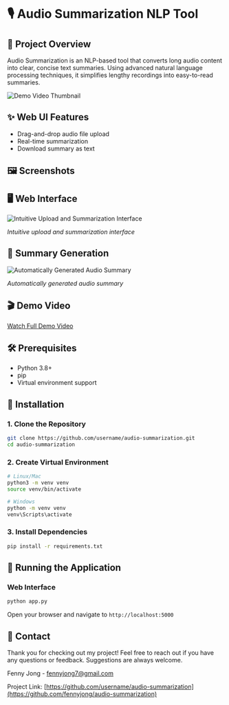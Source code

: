 # 🎙️ Audio Summarization NLP Tool

## 🌟 Project Overview

Audio Summarization is an NLP-based tool that converts long audio content into clear, concise text summaries. Using advanced natural language processing techniques, it simplifies lengthy recordings into easy-to-read summaries.

![Demo Video Thumbnail](https://github.com/user-attachments/assets/2ec7b086-e02b-4a3a-bda8-4debb7d42ee9)

## ✨ Web UI Features  
- Drag-and-drop audio file upload
- Real-time summarization
- Download summary as text

## 🖼️ Screenshots

## 🖥️ Web Interface
![Intuitive Upload and Summarization Interface](https://github.com/user-attachments/assets/d104d63e-041e-4eb9-8329-beef8d59daac)

*Intuitive upload and summarization interface*

## 📝 Summary Generation
![Automatically Generated Audio Summary](https://github.com/user-attachments/assets/c547c94e-5ed9-40d2-98a3-0dd2eb96eaf8)

*Automatically generated audio summary*

## 🎬 Demo Video
[Watch Full Demo Video](https://github.com/user-attachments/assets/6da4d1ef-6e6d-4c9a-a70d-e75105c0233f)

## 🛠️ Prerequisites

- Python 3.8+
- pip
- Virtual environment support

## 💾 Installation

### 1. Clone the Repository
```bash
git clone https://github.com/username/audio-summarization.git
cd audio-summarization
```

### 2. Create Virtual Environment
```bash
# Linux/Mac
python3 -m venv venv
source venv/bin/activate

# Windows
python -m venv venv
venv\Scripts\activate
```

### 3. Install Dependencies
```bash
pip install -r requirements.txt
```

## 🚀 Running the Application

### Web Interface
```bash
python app.py
```
Open your browser and navigate to `http://localhost:5000`


## 📧 Contact
Thank you for checking out my project! Feel free to reach out if you have any questions or feedback. Suggestions are always welcome.

Fenny Jong - fennyjong7@gmail.com

Project Link: [https://github.com/username/audio-summarization](https://github.com/fennyjong/audio-summarization)
